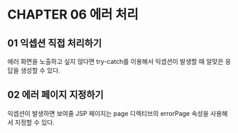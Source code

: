 # CHAPTER 06 에러 처리
## 01 익셉션 직접 처리하기
에러 화면을 노출하고 싶지 않다면 try-catch를 이용해서 익셉션이 발생할 때 알맞은 응답을 생성할 수 있다.
## 02 에러 페이지 지정하기
익셉션이 발생하면 보여줄 JSP 페이지는 page 디렉티브의 errorPage 속성을 사용해서 지정할 수 있다.
